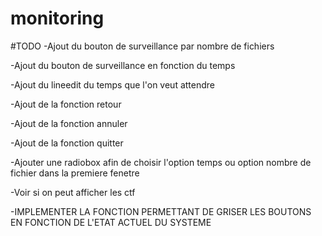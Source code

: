 # monitoring

#TODO
-Ajout du bouton de surveillance par nombre de fichiers

-Ajout du bouton de surveillance en fonction du temps

-Ajout du lineedit du temps que l'on veut attendre

-Ajout de la fonction retour

-Ajout de la fonction annuler

-Ajout de la fonction quitter

-Ajouter une radiobox afin de choisir l'option temps ou option nombre de fichier dans la premiere fenetre

-Voir si on peut afficher les ctf

-IMPLEMENTER LA FONCTION PERMETTANT DE GRISER LES BOUTONS EN FONCTION DE L'ETAT ACTUEL DU SYSTEME
